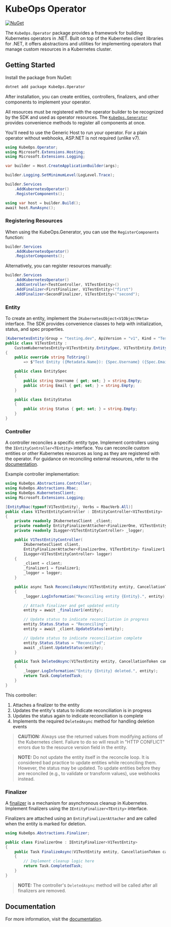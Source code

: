 # KubeOps Operator

[![NuGet](https://img.shields.io/nuget/v/KubeOps.Operator?label=NuGet&logo=nuget)](https://www.nuget.org/packages/KubeOps.Operator)

The `KubeOps.Operator` package provides a framework for building Kubernetes operators in .NET. Built on top of the Kubernetes client libraries for .NET, it offers abstractions and utilities for implementing operators that manage custom resources in a Kubernetes cluster.

## Getting Started

Install the package from NuGet:

```bash
dotnet add package KubeOps.Operator
```

After installation, you can create entities, controllers, finalizers, and other components to implement your operator.

All resources must be registered with the operator builder to be recognized by the SDK and used as operator resources. The [`KubeOps.Generator`](https://buehler.github.io/dotnet-operator-sdk/docs/packages/generator) provides convenience methods to register all components at once.

You'll need to use the Generic Host to run your operator. For a plain operator without webhooks, ASP.NET is not required (unlike v7).

```csharp
using KubeOps.Operator;
using Microsoft.Extensions.Hosting;
using Microsoft.Extensions.Logging;

var builder = Host.CreateApplicationBuilder(args);

builder.Logging.SetMinimumLevel(LogLevel.Trace);

builder.Services
    .AddKubernetesOperator()
    .RegisterComponents();

using var host = builder.Build();
await host.RunAsync();
```

### Registering Resources

When using the KubeOps.Generator, you can use the `RegisterComponents` function:

```csharp
builder.Services
    .AddKubernetesOperator()
    .RegisterComponents();
```

Alternatively, you can register resources manually:

```csharp
builder.Services
    .AddKubernetesOperator()
    .AddController<TestController, V1TestEntity>()
    .AddFinalizer<FirstFinalizer, V1TestEntity>("first")
    .AddFinalizer<SecondFinalizer, V1TestEntity>("second");
```

### Entity

To create an entity, implement the `IKubernetesObject<V1ObjectMeta>` interface. The SDK provides convenience classes to help with initialization, status, and spec properties.

```csharp
[KubernetesEntity(Group = "testing.dev", ApiVersion = "v1", Kind = "TestEntity")]
public class V1TestEntity :
    CustomKubernetesEntity<V1TestEntity.EntitySpec, V1TestEntity.EntityStatus>
{
    public override string ToString()
        => $"Test Entity ({Metadata.Name}): {Spec.Username} ({Spec.Email})";

    public class EntitySpec
    {
        public string Username { get; set; } = string.Empty;
        public string Email { get; set; } = string.Empty;
    }

    public class EntityStatus
    {
        public string Status { get; set; } = string.Empty;
    }
}
```

### Controller

A controller reconciles a specific entity type. Implement controllers using the `IEntityController<TEntity>` interface. You can reconcile custom entities or other Kubernetes resources as long as they are registered with the operator. For guidance on reconciling external resources, refer to the [documentation](https://buehler.github.io/dotnet-operator-sdk/).

Example controller implementation:

```csharp
using KubeOps.Abstractions.Controller;
using KubeOps.Abstractions.Rbac;
using KubeOps.KubernetesClient;
using Microsoft.Extensions.Logging;

[EntityRbac(typeof(V1TestEntity), Verbs = RbacVerb.All)]
public class V1TestEntityController : IEntityController<V1TestEntity>
{
    private readonly IKubernetesClient _client;
    private readonly EntityFinalizerAttacher<FinalizerOne, V1TestEntity> _finalizer1;
    private readonly ILogger<V1TestEntityController> _logger;

    public V1TestEntityController(
        IKubernetesClient client,
        EntityFinalizerAttacher<FinalizerOne, V1TestEntity> finalizer1,
        ILogger<V1TestEntityController> logger)
    {
        _client = client;
        _finalizer1 = finalizer1;
        _logger = logger;
    }

    public async Task ReconcileAsync(V1TestEntity entity, CancellationToken cancellationToken)
    {
        _logger.LogInformation("Reconciling entity {Entity}.", entity);

        // Attach finalizer and get updated entity
        entity = await _finalizer1(entity);

        // Update status to indicate reconciliation in progress
        entity.Status.Status = "Reconciling";
        entity = await _client.UpdateStatus(entity);

        // Update status to indicate reconciliation complete
        entity.Status.Status = "Reconciled";
        await _client.UpdateStatus(entity);
    }

    public Task DeletedAsync(V1TestEntity entity, CancellationToken cancellationToken)
    {
        _logger.LogInformation("Entity {Entity} deleted.", entity);
        return Task.CompletedTask;
    }
}
```

This controller:

1. Attaches a finalizer to the entity
2. Updates the entity's status to indicate reconciliation is in progress
3. Updates the status again to indicate reconciliation is complete
4. Implements the required `DeletedAsync` method for handling deletion events

> **CAUTION:**
> Always use the returned values from modifying actions of the Kubernetes client. Failure to do so will result in "HTTP CONFLICT" errors due to the resource version field in the entity.

> **NOTE:**
> Do not update the entity itself in the reconcile loop. It is considered bad practice to update entities while reconciling them. However, the status may be updated. To update entities before they are reconciled (e.g., to validate or transform values), use webhooks instead.

### Finalizer

A [finalizer](https://kubernetes.io/docs/concepts/overview/working-with-objects/finalizers/) is a mechanism for asynchronous cleanup in Kubernetes. Implement finalizers using the `IEntityFinalizer<TEntity>` interface.

Finalizers are attached using an `EntityFinalizerAttacher` and are called when the entity is marked for deletion.

```csharp
using KubeOps.Abstractions.Finalizer;

public class FinalizerOne : IEntityFinalizer<V1TestEntity>
{
    public Task FinalizeAsync(V1TestEntity entity, CancellationToken cancellationToken)
    {
        // Implement cleanup logic here
        return Task.CompletedTask;
    }
}
```

> **NOTE:**
> The controller's `DeletedAsync` method will be called after all finalizers are removed.

## Documentation

For more information, visit the [documentation](https://buehler.github.io/dotnet-operator-sdk/).
